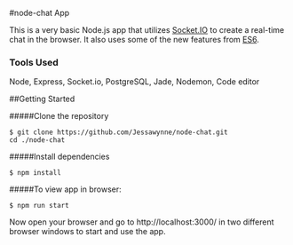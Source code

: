 #node-chat App

This is a very basic Node.js app that utilizes [Socket.IO](http://socket.io/) to create a real-time chat in the browser. It also uses some of the new features from [ES6](http://es6-features.org/#Constants).

### Tools Used

Node, Express, Socket.io, PostgreSQL, Jade, Nodemon, Code editor

##Getting Started

#####Clone the repository

```
$ git clone https://github.com/Jessawynne/node-chat.git
cd ./node-chat
```

#####Install dependencies

``` 
$ npm install
```

#####To view app in browser:


```
$ npm run start
```

Now open your browser and go to http://localhost:3000/ in two different browser windows to start and use the app. 